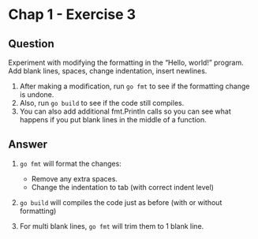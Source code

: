 # Chap 1 - Exercise 3

## Question

Experiment with modifying the formatting in the “Hello, world!” program. Add blank lines, spaces, change indentation,
insert newlines.

1. After making a modification, run `go fmt` to see if the formatting change is undone.
2. Also, run `go build` to see if the code still compiles.
3. You can also add additional fmt.Println calls so you can see what happens if you put blank lines in the middle of a
   function.

## Answer

1. `go fmt` will format the changes:

    - Remove any extra spaces.
    - Change the indentation to tab (with correct indent level)

2. `go build` will compiles the code just as before (with or without formatting)

3. For multi blank lines, `go fmt` will trim them to 1 blank line. 
